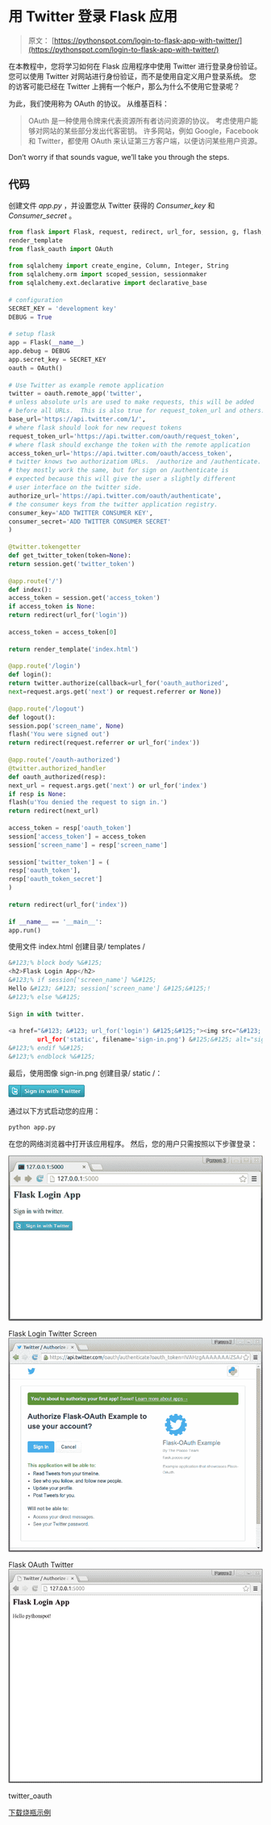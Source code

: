 # 用 Twitter 登录 Flask 应用

> 原文： [https://pythonspot.com/login-to-flask-app-with-twitter/](https://pythonspot.com/login-to-flask-app-with-twitter/)

在本教程中，您将学习如何在 Flask 应用程序中使用 Twitter 进行登录身份验证。 您可以使用 Twitter 对网站进行身份验证，而不是使用自定义用户登录系统。 您的访客可能已经在 Twitter 上拥有一个帐户，那么为什么不使用它登录呢？

为此，我们使用称为 OAuth 的协议。 从维基百科：

> OAuth 是一种使用令牌来代表资源所有者访问资源的协议。 考虑使用户能够对网站的某些部分发出代客密钥。 许多网站，例如 Google，Facebook 和 Twitter，都使用 OAuth 来认证第三方客户端，以便访问某些用户资源。

Don’t worry if that sounds vague, we’ll take you through the steps.

## 代码

创建文件 _app.py_ ，并设置您从 Twitter 获得的 _Consumer_key_ 和 _Consumer_secret_ 。

```py
from flask import Flask, request, redirect, url_for, session, g, flash, \
render_template
from flask_oauth import OAuth

from sqlalchemy import create_engine, Column, Integer, String
from sqlalchemy.orm import scoped_session, sessionmaker
from sqlalchemy.ext.declarative import declarative_base

# configuration
SECRET_KEY = 'development key'
DEBUG = True

# setup flask
app = Flask(__name__)
app.debug = DEBUG
app.secret_key = SECRET_KEY
oauth = OAuth()

# Use Twitter as example remote application
twitter = oauth.remote_app('twitter',
# unless absolute urls are used to make requests, this will be added
# before all URLs.  This is also true for request_token_url and others.
base_url='https://api.twitter.com/1/',
# where flask should look for new request tokens
request_token_url='https://api.twitter.com/oauth/request_token',
# where flask should exchange the token with the remote application
access_token_url='https://api.twitter.com/oauth/access_token',
# twitter knows two authorizatiom URLs.  /authorize and /authenticate.
# they mostly work the same, but for sign on /authenticate is
# expected because this will give the user a slightly different
# user interface on the twitter side.
authorize_url='https://api.twitter.com/oauth/authenticate',
# the consumer keys from the twitter application registry.
consumer_key='ADD TWITTER CONSUMER KEY',
consumer_secret='ADD TWITTER CONSUMER SECRET'
)

@twitter.tokengetter
def get_twitter_token(token=None):
return session.get('twitter_token')

@app.route('/')
def index():
access_token = session.get('access_token')
if access_token is None:
return redirect(url_for('login'))

access_token = access_token[0]

return render_template('index.html')

@app.route('/login')
def login():
return twitter.authorize(callback=url_for('oauth_authorized',
next=request.args.get('next') or request.referrer or None))

@app.route('/logout')
def logout():
session.pop('screen_name', None)
flash('You were signed out')
return redirect(request.referrer or url_for('index'))

@app.route('/oauth-authorized')
@twitter.authorized_handler
def oauth_authorized(resp):
next_url = request.args.get('next') or url_for('index')
if resp is None:
flash(u'You denied the request to sign in.')
return redirect(next_url)

access_token = resp['oauth_token']
session['access_token'] = access_token
session['screen_name'] = resp['screen_name']

session['twitter_token'] = (
resp['oauth_token'],
resp['oauth_token_secret']
)

return redirect(url_for('index'))

if __name__ == '__main__':
app.run()

```

使用文件 index.html 创建目录/ templates /

```py
&#123;% block body %&#125;
<h2>Flask Login App</h2>
&#123;% if session['screen_name'] %&#125;
Hello &#123; &#123; session['screen_name'] &#125;&#125;!
&#123;% else %&#125;

Sign in with twitter.

<a href="&#123; &#123; url_for('login') &#125;&#125;"><img src="&#123; &#123;
        url_for('static', filename='sign-in.png') &#125;&#125; alt="sign in"></a>
&#123;% endif %&#125;
&#123;% endblock %&#125;

```

最后，使用图像 sign-in.png 创建目录/ static /：

![sign-in](img/fd7b94854e84159bef1cf070eb492474.jpg)

通过以下方式启动您的应用：

```py
python app.py

```

在您的网络浏览器中打开该应用程序。 然后，您的用户只需按照以下步骤登录：

![Flask Login Twitter](img/26f8399bf1c15d18bf11bd65253f1c25.jpg)

Flask Login Twitter Screen ![Flask OAuth Twitter](img/4771c932e36a9c118f5967ffccc36b4e.jpg)

Flask OAuth Twitter ![twitter_oauth](img/bdac172cb293a59affa870d6d1998358.jpg)

twitter_oauth

[下载烧瓶示例](https://pythonspot.com/download-flask-examples/)